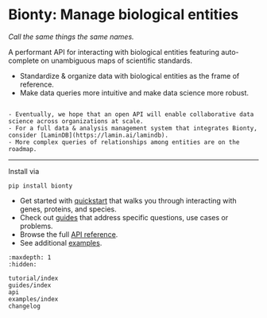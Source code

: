 # Bionty: Manage biological entities

_Call the same things the same names._

A performant API for interacting with biological entities featuring auto-complete on unambiguous maps of scientific standards.

- Standardize & organize data with biological entities as the frame of reference.
- Make data queries more intuitive and make data science more robust.

```{Note}

- Eventually, we hope that an open API will enable collaborative data science across organizations at scale.
- For a full data & analysis management system that integrates Bionty, consider [LaminDB](https://lamin.ai/lamindb).
- More complex queries of relationships among entities are on the roadmap.
```

---

Install via

```
pip install bionty
```

- Get started with [quickstart](guides/quickstart) that walks you through interacting with genes, proteins, and species.
- Check out [guides](guides/index) that address specific questions, use cases or problems.
- Browse the full [API reference](api).
- See additional [examples](examples/index).

```{toctree}
:maxdepth: 1
:hidden:

tutorial/index
guides/index
api
examples/index
changelog
```
